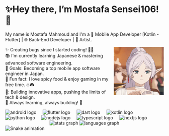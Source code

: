 <h1 align="left">✨Hey there, I’m Mostafa Sensei106!👋</h1>

<p align="left">My name is Mostafa Mahmoud and I'm a 📱 Mobile App Developer [Kotlin - Flutter] | 🌐 Back-End Developer | 🎨 Artist.</p>

<img align="right" height="153" width="159" src="gif/anime-frieren.gif"  />

<p align="left">✨ Creating bugs since I started coding! 🐛😆<br>📚 I'm currently learning Japanese & mastering advanced software engineering.<br>🎯 Goals: Becoming a top mobile app software engineer in Japan.<br>🎲 Fun fact: I love spicy food & enjoy gaming in my free time. 🔥🎮<br>🚀: Building innovative apps, pushing the limits of tech & design.<br>🌟 Always learning, always building! 🚀</p>

<div align="left">
  <img src="https://img.shields.io/badge/Android-3DDC84?logo=android&logoColor=black&style=for-the-badge" height="40" alt="android logo"  />
  <img width="12" />
  <img src="https://img.shields.io/badge/Flutter-02569B?logo=flutter&logoColor=white&style=for-the-badge" height="40" alt="flutter logo"  />
  <img width="12" />
  <img src="https://img.shields.io/badge/Dart-0175C2?logo=dart&logoColor=white&style=for-the-badge" height="40" alt="dart logo"  />
  <img width="12" />
  <img src="https://img.shields.io/badge/Kotlin-7F52FF?logo=kotlin&logoColor=white&style=for-the-badge" height="40" alt="kotlin logo"  />
  <img width="12" />
  <img src="https://img.shields.io/badge/Python-3776AB?logo=python&logoColor=white&style=for-the-badge" height="40" alt="python logo"  />
  <img width="12" />
  <img src="https://img.shields.io/badge/Node.js-339933?logo=nodedotjs&logoColor=white&style=for-the-badge" height="40" alt="nodejs logo"  />
  <img width="12" />
  <img src="https://img.shields.io/badge/TypeScript-3178C6?logo=typescript&logoColor=white&style=for-the-badge" height="40" alt="typescript logo"  />
  <img width="12" />
  <img src="https://img.shields.io/badge/Next.js-000000?logo=nextdotjs&logoColor=white&style=for-the-badge" height="40" alt="nextjs logo"  />
</div>


<div align="center">
  <img src="https://github-readme-stats.vercel.app/api?username=MostafaSensei106&hide_title=true&hide_rank=false&show_icons=true&include_all_commits=true&count_private=true&disable_animations=false&theme=catppuccin_latte&locale=en&hide_border=true&order=1" height="145" alt="stats graph"  />
  <img src="https://github-readme-stats.vercel.app/api/top-langs?username=MostafaSensei106&locale=en&hide_title=true&layout=compact&card_width=320&langs_count=6&theme=catppuccin_latte&hide_border=true&order=2" height="145" alt="languages graph"  />
</div>
<img src="https://raw.githubusercontent.com/MostafaSensei106/MostafaSensei106/output/snake.svg" alt="Snake animation" />
